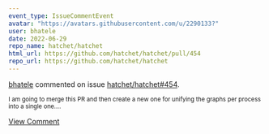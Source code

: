 ```yaml
---
event_type: IssueCommentEvent
avatar: "https://avatars.githubusercontent.com/u/2290133?"
user: bhatele
date: 2022-06-29
repo_name: hatchet/hatchet
html_url: https://github.com/hatchet/hatchet/pull/454
repo_url: https://github.com/hatchet/hatchet
---
```


<a href='https://github.com/bhatele' target='_blank'>bhatele</a> commented on issue <a href='https://github.com/hatchet/hatchet/pull/454' target='_blank'>hatchet/hatchet#454</a>.

<small>I am going to merge this PR and then create a new one for unifying the graphs per process into a single one....</small>

<a href='https://github.com/hatchet/hatchet/pull/454' target='_blank'>View Comment</a>